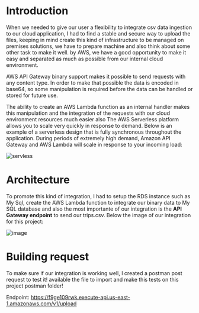 # **Introduction**

When we needed to give our user a flexibility to integrate csv data ingestion to our cloud application, I had to find a stable and secure way to upload the files, keeping in mind create this kind of infrastructure to be managed on premises solutions, we have to prepare machine and also think about some other task to make it well. by AWS, we have a good opportunity to make it easy and separated as much as possible from our internal cloud environment.

AWS API Gateway binary support makes it possible to send requests with any content type. In order to make that possible the data is encoded in base64, so some manipulation is required before the data can be handled or stored for future use.

The ability to create an AWS Lambda function as an internal handler makes this manipulation and the integration of the requests with our cloud environment resources much easier also The AWS Serverless platform allows you to scale very quickly in response to demand. Below is an example of a serverless design that is fully synchronous throughout the application. During periods of extremely high demand, Amazon API Gateway and AWS Lambda will scale in response to your incoming load:

![servless](https://user-images.githubusercontent.com/25517708/219963217-a855b02c-98ff-4040-934b-5a7825b9ba65.jpg)
# **Architecture**

To promote this kind of integration, I had to setup the RDS instance such as My Sql, create the AWS Lambda function to integrate our binary data to My SQL database and also the most importante of our integration is the **API Gateway endpoint** to send our trips.csv. Below the image of our integration for this project:

![image](https://user-images.githubusercontent.com/25517708/219961732-60c7acf5-6cd0-4366-90cb-60732ce3fd5d.png)

# **Building request**

To make sure if our integration is working well, I created a postman post request to test it! available the file to import and make this tests on this project postman folder!

Endpoint: https://f9ge109rwk.execute-api.us-east-1.amazonaws.com/v1/upload




